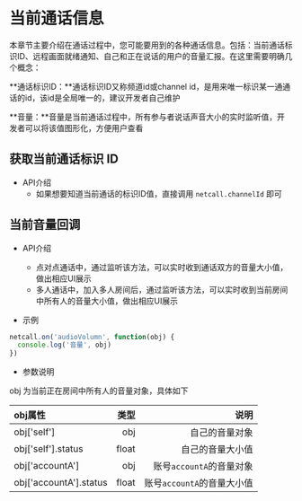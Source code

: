 # <span id="当前通话信息">当前通话信息</span>

本章节主要介绍在通话过程中，您可能要用到的各种通话信息。包括：当前通话标识ID、远程画面就绪通知、自己和正在说话的用户的音量汇报。在这里需要明确几个概念：

**通话标识ID：**通话标识ID又称频道id或channel id，是用来唯一标识某一通通话的id，该id是全局唯一的，建议开发者自己维护

**音量：**音量是当前通话过程中，所有参与者说话声音大小的实时监听值，开发者可以将该值图形化，方便用户查看

## <span id="获取当前通话标识ID">获取当前通话标识 ID</span>

- API介绍
  - 如果想要知道当前通话的标识ID值，直接调用 `netcall.channelId` 即可

## <span id="当前音量回调">当前音量回调</span>

- API介绍
  - 点对点通话中，通过监听该方法，可以实时收到通话双方的音量大小值，做出相应UI展示
  - 多人通话中，加入多人房间后，通过监听该方法，可以实时收到当前房间中所有人的音量大小值，做出相应UI展示

- 示例

```js
netcall.on('audioVolumn', function(obj) {
  console.log('音量', obj)
})
```

- 参数说明

obj 为当前正在房间中所有人的音量对象，具体如下

| obj属性|类型 |说明 |
| :-------- | --------:| --------:|
| obj['self'] |obj|自己的音量对象|
| obj['self'].status |float|自己的音量大小值|
| obj['accountA'] |obj|账号`accountA`的音量对象|
| obj['accountA'].status |float|账号`accountA`的音量大小值|